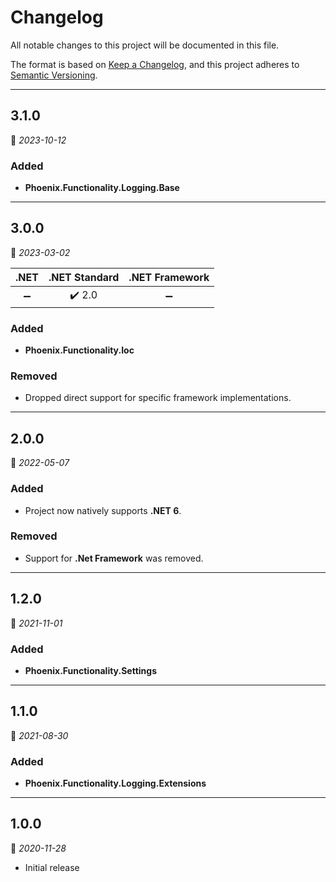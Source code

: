 # Changelog

All notable changes to this project will be documented in this file.

The format is based on [Keep a Changelog](https://keepachangelog.com/en/1.0.0/), and this project adheres to [Semantic Versioning](https://semver.org/spec/v2.0.0.html).
___

## 3.1.0

:calendar: _2023-10-12_

### Added

- **Phoenix.Functionality.Logging.Base**
___

## 3.0.0

:calendar: _2023-03-02_

|        .NET        |     .NET Standard      |   .NET Framework   |
| :----------------: | :--------------------: | :----------------: |
| :heavy_minus_sign: | :heavy_check_mark: 2.0 | :heavy_minus_sign: |

### Added

- **Phoenix.Functionality.Ioc**

### Removed

- Dropped direct support for specific framework implementations.
___

## 2.0.0

:calendar: _2022-05-07_

### Added

- Project now natively supports **.NET 6**.

### Removed

- Support for **.Net Framework** was removed.
___

## 1.2.0

:calendar: _2021-11-01_

### Added

- **Phoenix.Functionality.Settings**
___

## 1.1.0

:calendar: _2021-08-30_

### Added

- **Phoenix.Functionality.Logging.Extensions**
___

## 1.0.0

:calendar: _2020-11-28_

- Initial release